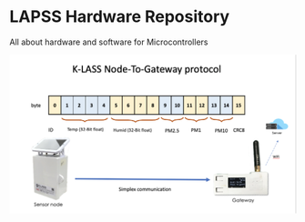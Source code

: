 # LAPSS Hardware Repository
All about hardware and software for Microcontrollers

![LAPSSNodeToGateway](https://raw.githubusercontent.com/LMPsoftware/LAPSSHardware/master/img/nodeToGateway.png)
